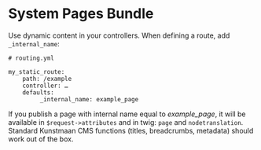 # System Pages Bundle

Use dynamic content in your controllers. When defining a route, add `_internal_name`:

```
# routing.yml

my_static_route:
    path: /example
    controller: …
    defaults: 
         _internal_name: example_page

```

If you publish a page with internal name equal to *example_page*, it will be available in `$request->attributes` and in twig:
`page` and `nodetranslation`. Standard Kunstmaan CMS functions (titles, breadcrumbs, metadata) should work out of the box.
